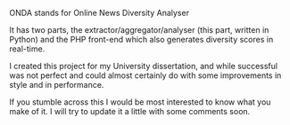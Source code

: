 ONDA stands for Online News Diversity Analyser

It has two parts, the extractor/aggregator/analyser (this part, written in Python) and the PHP front-end which also generates diversity scores in real-time.

I created this project for my University dissertation, and while successful was not perfect and could almost certainly do with some improvements in style and in performance.

If you stumble across this I would be most interested to know what you make of it. I will try to update it a little with some comments soon.
